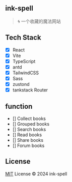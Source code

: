 ## ink-spell

> 🌀 一个收藏的魔法网站

## Tech Stack

- [x] React
- [x] Vite
- [x] TypeScript
- [x] antd
- [x] TailwindCSS
- [x] Sass
- [x] zustond
- [x] tankstack Router

## function

- [] Collect books
- [] Grouped books
- [] Search books
- [] Read books
- [] Share books
- [] Forum books

## License

[MIT](/LICENSE) License &copy; 2024 ink-spell
